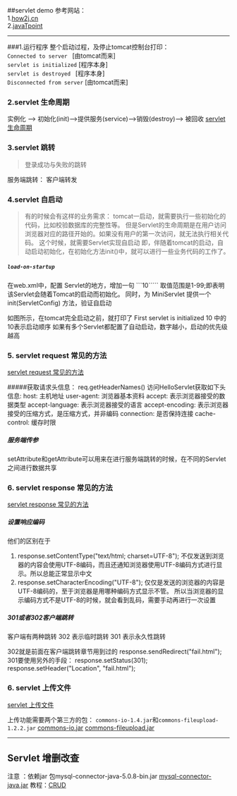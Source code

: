##servlet demo
参考网站： <br/>
1.[how2j.cn](http://how2j.cn/k/servlet/servlet-eclipse/558.html)	<br/>
2.[javaTpoint](https://www.javatpoint.com/GenericServlet-class)

----
###1.运行程序
整个启动过程，及停止tomcat控制台打印：<br/>
``` Connected to server  ``` [由tomcat而来]<br/>
``` servlet is initialized ``` [程序本身]<br/>
``` servlet is destroyed  ``` [程序本身] <br/>
``` Disconnected from server ``` [由tomcat而来]<br/>


### 2.servlet 生命周期
实例化 --> 初始化(init)-->提供服务(service)-->销毁(destroy)--> 被回收
[servlet 生命周期](http://how2j.cn/k/servlet/servlet-lifecycle/550.html)


### 3.servlet 跳转
> 登录成功与失败的跳转


服务端跳转：
客户端转发

### 4.servlet 自启动
> 有的时候会有这样的业务需求： 
tomcat一启动，就需要执行一些初始化的代码，比如校验数据库的完整性等。 
但是Servlet的生命周期是在用户访问浏览器对应的路径开始的。如果没有用户的第一次访问，就无法执行相关代码。 
这个时候，就需要Servlet实现自启动 即，伴随着tomcat的启动，自动启动初始化，在初始化方法init()中，就可以进行一些业务代码的工作了。

##### `` load-on-startup ``
在web.xml中，配置 Servlet的地方，增加一句
 ```<load-on-startup>10</load-on-startup>`````
取值范围是1-99;即表明该Servlet会随着Tomcat的启动而初始化。
同时，为 MiniServlet  提供一个init(ServletConfig) 方法，验证自启动

如图所示，在tomcat完全启动之前，就打印了 First servlet is initialized
<load-on-startup>10</load-on-startup> 中的10表示启动顺序
如果有多个Servlet都配置了自动启动，数字越小，启动的优先级越高

### 5. servlet request 常见的方法
[servlet request 常见的方法](http://how2j.cn/k/servlet/servlet-request/555.html)

#####获取请求头信息：  req.getHeaderNames()
访问HelloServlet获取如下头信息:
host: 主机地址
user-agent: 浏览器基本资料
accept: 表示浏览器接受的数据类型
accept-language: 表示浏览器接受的语言
accept-encoding: 表示浏览器接受的压缩方式，是压缩方式，并非编码
connection: 是否保持连接
cache-control: 缓存时限

##### 服务端传参
setAttribute和getAttribute可以用来在进行服务端跳转的时候，在不同的Servlet之间进行数据共享
### 6. servlet response 常见的方法
[servlet response 常见的方法](http://how2j.cn/k/servlet/servlet-response/556.html)
##### 设置响应编码
他们的区别在于
1. response.setContentType("text/html; charset=UTF-8");
不仅发送到浏览器的内容会使用UTF-8编码，而且还通知浏览器使用UTF-8编码方式进行显示。所以总能正常显示中文
2. response.setCharacterEncoding("UTF-8"); 
仅仅是发送的浏览器的内容是UTF-8编码的，至于浏览器是用哪种编码方式显示不管。 所以当浏览器的显示编码方式不是UTF-8的时候，就会看到乱码，需要手动再进行一次设置



##### 301或者302客户端跳转
客户端有两种跳转
302 表示临时跳转
301 表示永久性跳转

302就是前面在客户端跳转章节用到过的
response.sendRedirect("fail.html");
301要使用另外的手段：
response.setStatus(301);
response.setHeader("Location", "fail.html");

### 6. servlet 上传文件
[servlet 上传文件](http://how2j.cn/k/servlet/servlet-upload/587.html#nowhere)

上传功能需要两个第三方的包：
  ```commons-io-1.4.jar```和```commons-fileupload-1.2.2.jar```
[commons-io.jar](http://commons.apache.org/proper/commons-io/download_io.cgi)
[commons-fileupload.jar](http://commons.apache.org/proper/commons-fileupload/download_fileupload.cgi)


----

## Servlet 增删改查  
注意 ：依赖jar 包mysql-connector-java-5.0.8-bin.jar
[mysql-connector-java.jar](https://dev.mysql.com/downloads/connector/j/5.1.html)
教程：[CRUD](http://how2j.cn/k/servlet/servlet-query/563.html#nowhere)
